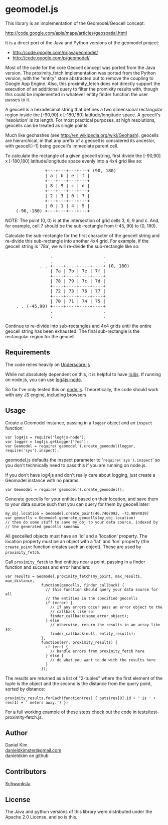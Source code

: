 # geomodel.js

This library is an implementation of the Geomodel/Geocell concept:

http://code.google.com/apis/maps/articles/geospatial.html

It is a direct port of the Java and Python versions of the geomodel project:

- http://code.google.com/p/javageomodel/
- http://code.google.com/p/geomodel/

Most of the code for the core Geocell concept was ported from the Java version.
The proximity\_fetch implementation was ported from the Python version, with 
the "entity" store abstracted out to remove the coupling to Google App Engine.
Also, this proximity\_fetch does not directly support the execution of an
additional query to filter the promixity results with, though this could be
implemented in whatever entity finder function the user passes to it.   

A geocell is a hexadecimal string that defines a two dimensional rectangular
region inside the [-90,90] x [-180,180] latitude/longitude space. A geocell's
'resolution' is its length. For most practical purposes, at high resolutions,
geocells can be treated as single points.

Much like geohashes (see http://en.wikipedia.org/wiki/Geohash), geocells are 
hierarchical, in that any prefix of a geocell is considered its ancestor, with
geocell[:-1] being geocell's immediate parent cell.

To calculate the rectangle of a given geocell string, first divide the
[-90,90] x [-180,180] latitude/longitude space evenly into a 4x4 grid like so:

<pre>
               +---+---+---+---+ (90, 180)
               | a | b | e | f |
               +---+---+---+---+
               | 8 | 9 | c | d |
               +---+---+---+---+
               | 2 | 3 | 6 | 7 |
               +---+---+---+---+
               | 0 | 1 | 4 | 5 |
    (-90,-180) +---+---+---+---+
</pre>

NOTE: The point (0, 0) is at the intersection of grid cells 3, 6, 9 and c. And,
for example, cell 7 should be the sub-rectangle from (-45, 90) to (0, 180).   

Calculate the sub-rectangle for the first character of the geocell string and
re-divide this sub-rectangle into another 4x4 grid. For example, if the geocell
string is '78a', we will re-divide the sub-rectangle like so:

<pre>
                 .                   .
                 .                   .
             . . +----+----+----+----+ (0, 180)
                 | 7a | 7b | 7e | 7f |
                 +----+----+----+----+
                 | 78 | 79 | 7c | 7d |
                 +----+----+----+----+
                 | 72 | 73 | 76 | 77 |
                 +----+----+----+----+
                 | 70 | 71 | 74 | 75 |
    . . (-45,90) +----+----+----+----+
                 .                   .
                 .                   .
</pre>

Continue to re-divide into sub-rectangles and 4x4 grids until the entire
geocell string has been exhausted. The final sub-rectangle is the rectangular
region for the geocell.    

## Requirements

The code relies heavily on
[Underscore.js](http://documentcloud.github.com/underscore/)

While not absolutely dependent on this, it is helpful to have
[lo4js](http://log4js.berlios.de/). If running on node.js, you can use
[log4js-node](http://github.com/csausdev/log4js-node).

So far I've only tested this on [node.js](http://nodejs.org/). Theoretically,
the code should work with any JS engine, including browsers.

## Usage

Create a Geomodel instance, passing in a <code>logger</code> object and an
<code>inspect</code> function:

    var log4js = require('log4js-node');
    var logger = log4js.getLogger('foo');  
    var Geomodel = require('geomodel').create_geomodel(logger, require('sys').inspect);

geomodel.js defaults the inspect parameter to
'<code>require('sys').inspect</code>' so you don't technically need to pass this
if you are running on node.js.

If you don't have log4js and don't really care about logging, just create a
Geomodel instance with no params:

    var Geomodel = require('geomodel').create_geomodel();

Generate geocells for your entities based on their location, and save them to
your data source such that you can query for them by geocell later:

    my_obj.location = Geomodel.create_point(40.7407092, -73.9894039)
    var geocells = Geomodel.generate_geocells(my_obj.location)
    // then do some stuff to save my_obj to your data source, indexed by 
    // the generated geocells somehow 

All geocelled objects must have an 'id' and a 'location' property. The location
property must be an object with a 'lat' and 'lon' property (the
<code>create_point</code> function creates such an object). These are used by
<code>proximity\_fetch</code>.

Call <code>proximity\_fetch</code> to find entities near a point, passing in a
finder function and success and error handlers:

    var results = Geomodel.proximity_fetch(my_point, max_results, max_distance,
                    function(geocells, finder_callback) {
                      // this function should query your data source for all 
                      // the entities in the specified geocells 
                      if (error) {
                        // if any errors occur pass an error object to the 
                        // callback like so:
                        finder_callback(some_error_object);
                      } else 
                        // otherwise, return the results in an array like so:
                        finder_callback(null, entity_results);
                    }, 
                    function(err, proximity_results) {
                      if (err) {
                        // handle errors from proximity_fetch here
                      } else {
                        // do what you want to do with the results here                        
                      }
                    });

The results are returned as a list of "2-tuples" where the first element of the
tuple is the object and the second is the distance from the query point, sorted
by distance:

    proximity_results.forEach(function(res) { puts(res[0].id + ' is ' + res[1] + ' meters away.') })

For a full working example of these steps check out the code in
tests/test-proximity-fetch.js.

## Author

Daniel Kim  
danieldkimster@gmail.com  
danieldkim on github

## Contributors

[Schwanksta](https://github.com/Schwanksta)

## License

The Java and python versions of this library were distributed under the 
Apache 2.0 License, and so is this.

